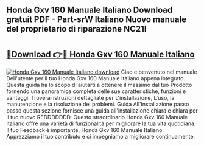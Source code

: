 ## Honda Gxv 160 Manuale Italiano Download gratuit PDF - Part-srW Italiano Nuovo manuale del proprietario di riparazione NC21l

# <h2><a href="http://df9f5l.blite.top/?on=Honda+Gxv+160+Manuale+Italiano">🔗Download 👉🔴 Honda Gxv 160 Manuale Italiano</a></h2>

[![Honda Gxv 160 Manuale Italiano download](https://i.imgur.com/lujVjoI.png)](http://df9f5l.blite.top/?on=Honda+Gxv+160+Manuale+Italiano)
Ciao e benvenuto nel manuale Dell'utente per il tuo Honda Gxv 160 Manuale Italiano appena integrato. Questa guida ha lo scopo di aiutarti a ottenere il massimo dal tuo Prodotto fornendo una panoramica completa delle sue caratteristiche, funzioni e vantaggi. Troverai istruzioni dettagliate per L'installazione, L'uso, la manutenzione e la risoluzione dei problemi. Guida All'installazione passo passo questa sezione fornisce una guida all'installazione chiara e chiara per il tuo nuovo REDDDDDDD. Questo straordinario Honda Gxv 160 Manuale Italiano offre una varietà di funzionalità per migliorare la tua vita quotidiana. Il tuo Feedback è importante, Honda Gxv 160 Manuale Italiano. Apprezziamo il tuo contributo e ci impegniamo a migliorare continuamente.

